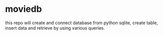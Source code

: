 # moviedb
this repo will create and connect database from python sqlite, create table, insert data and retrieve by using various queries.
